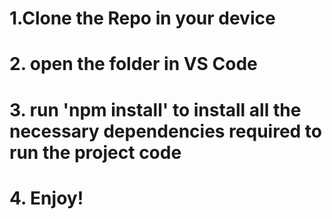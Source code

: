# 1.Clone the Repo in your device
# 2. open the folder in VS Code
# 3. run 'npm install' to install all the necessary dependencies required to run the project code
# 4. Enjoy!
